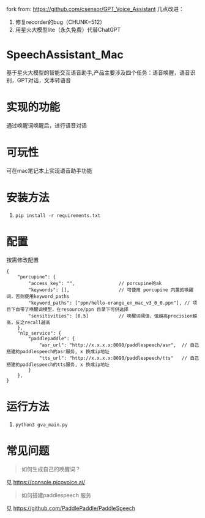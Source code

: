 fork from:
https://github.com/csensor/GPT_Voice_Assistant
几点改进：
1. 修复recorder的bug（CHUNK=512）
2. 用星火大模型lite（永久免费）代替ChatGPT
# SpeechAssistant_Mac
基于星火大模型的智能交互语音助手,产品主要涉及四个任务：语音唤醒，语音识别，GPT对话，文本转语音

# 实现的功能
通过唤醒词唤醒后，进行语音对话

# 可玩性
可在mac笔记本上实现语音助手功能

# 安装方法
1. `pip install -r requirements.txt`

# 配置
按需修改配置
```
{
    "porcupine": {
        "access_key": "",                // porcupine的ak
        "keywords": [],                  // 可使用 porcupine 内置的唤醒词，否则使用keyword_paths
        "keyword_paths": ["ppn/hello-orange_en_mac_v3_0_0.ppn"], // 项目下自带了唤醒词模型，在resource/ppn 目录下可供选择
        "sensitivities": [0.5]           // 唤醒词阈值，值越高precision越高，反之recall越高
    },
    "nlp_service": {
        "paddlepaddle": {               
            "asr_url": "http://x.x.x.x:8090/paddlespeech/asr",  // 自己搭建的paddlespeech的asr服务, x 换成ip地址
            "tts_url": "http://x.x.x.x:8090/paddlespeech/tts"   // 自己搭建的paddlespeech的tts服务, x 换成ip地址
        }
    },
}
```

# 运行方法
1. `python3 gva_main.py`

# 常见问题
> 如何生成自己的唤醒词？

见 https://console.picovoice.ai/

> 如何搭建paddlespeech 服务

见 https://github.com/PaddlePaddle/PaddleSpeech
